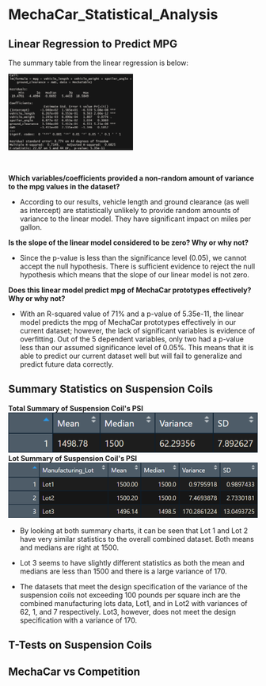 # MechaCar_Statistical_Analysis

## Linear Regression to Predict MPG

The summary table from the linear regression is below:
<p align="left">
  <img height="50%" width="50%" src="https://github.com/smyoung88/MechaCar_Statistical_Analysis/blob/main/Resources/Deliv1_Stats.png">
  </p><br>
  
<b>Which variables/coefficients provided a non-random amount of variance to the mpg values in the dataset?</b>
- According to our results, vehicle length and ground clearance (as well as intercept) are statistically unlikely to provide random amounts of variance to the linear model. They have significant impact on miles per gallon.<br> 

<b>Is the slope of the linear model considered to be zero? Why or why not?</b>
- Since the p-value is less than the significance level (0.05), we cannot accept the null hypothesis. There is sufficient evidence to reject the null hypothesis which means that the slope of our linear model is not zero.<br>

<b>Does this linear model predict mpg of MechaCar prototypes effectively? Why or why not?</b>
- With an R-squared value of 71% and a p-value of 5.35e-11, the linear model predicts the mpg of MechaCar prototypes effectively in our current dataset; however, the lack of significant variables is evidence of overfitting. Out of the 5 dependent variables, only two had a p-value less than our assumed significance level of 0.05%. This means that it is able to predict our current dataset well but will fail to generalize and predict future data correctly.


## Summary Statistics on Suspension Coils

<p align="left">
  <b>Total Summary of Suspension Coil's PSI</b><br>
  <img src="https://github.com/smyoung88/MechaCar_Statistical_Analysis/blob/main/Resources/Deliv2_Stats_1.png"><br>
  <b>Lot Summary of Suspension Coil's PSI</b><br>
  <img src="https://github.com/smyoung88/MechaCar_Statistical_Analysis/blob/main/Resources/Deliv2_Stats_2.png">
  </p>
  
- By looking at both summary charts, it can be seen that Lot 1 and Lot 2 have very similar statistics to the overall combined dataset. Both means and medians are right at 1500.

- Lot 3 seems to have slightly different statistics as both the mean and medians are less than 1500 and there is a large variance of 170.

- The datasets that meet the design specification of the variance of the suspension coils not exceeding 100 pounds per square inch are the combined manufacturing lots data, Lot1, and in Lot2 with variances of 62, 1, and 7 respectively. Lot3, however, does not meet the design specification with a variance of 170.


## T-Tests on Suspension Coils

## MechaCar vs Competition
